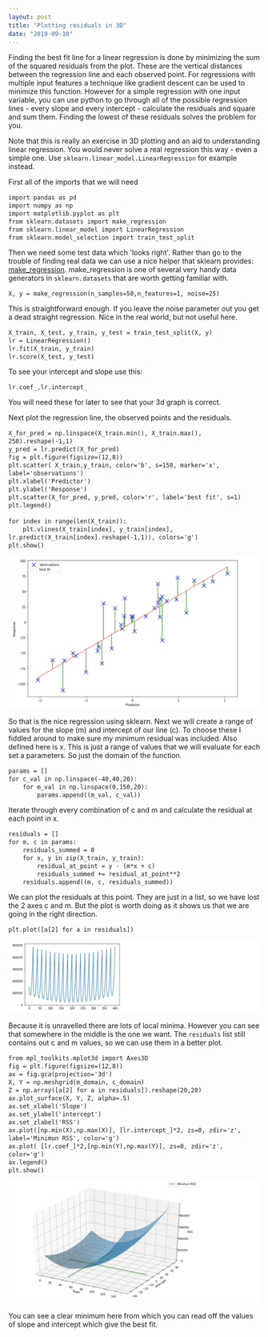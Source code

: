 ```yaml
---
layout: post
title: "Plotting residuals in 3D"
date: "2019-09-10"
---
```

Finding the best fit line for a linear regression is done by minimizing the sum of the squared residuals from the plot. These are the vertical distances between the regression line and each observed point. For regressions with multiple input features a technique like gradient descent can be used to minimize this function. However for a simple regression with one input variable, you can use python to go through all of the possible regression lines - every slope and every intercept - calculate the residuals and square and sum them. Finding the lowest of these residuals solves the problem for you.

Note that this is really an exercise in 3D plotting and an aid to understanding linear regression. You would never solve a real regression this way - even a simple one. Use `sklearn.linear_model.LinearRegression` for example instead.

First all of the imports that we will need

```
import pandas as pd
import numpy as np
import matplotlib.pyplot as plt
from sklearn.datasets import make_regression
from sklearn.linear_model import LinearRegression
from sklearn.model_selection import train_test_split
```

Then we need some test data which 'looks right'. Rather than go to the trouble of finding real data we can use a nice helper that sklearn provides: [make_regression](https://scikit-learn.org/stable/modules/generated/sklearn.datasets.make_regression.html). make_regression is one of several very handy data generators in `sklearn.datasets` that are worth getting familiar with.

```
X, y = make_regression(n_samples=50,n_features=1, noise=25)
```

This is straightforward enough. If you leave the noise parameter out you get a dead straight regression. Nice in the real world, but not useful here.

```
X_train, X_test, y_train, y_test = train_test_split(X, y)
lr = LinearRegression()
lr.fit(X_train, y_train)
lr.score(X_test, y_test)
```

To see your intercept and slope use this:

```
lr.coef_,lr.intercept_
```
You will need these for later to see that your 3d graph is correct.

Next plot the regression line, the observed points and the residuals.

```
X_for_pred = np.linspace(X_train.min(), X_train.max(), 250).reshape(-1,1)
y_pred = lr.predict(X_for_pred)
fig = plt.figure(figsize=(12,8))
plt.scatter( X_train,y_train, color='b', s=150, marker='x', label='observations')
plt.xlabel('Predictor')
plt.ylabel('Response')
plt.scatter(X_for_pred, y_pred, color='r', label='best fit', s=1)
plt.legend()

for index in range(len(X_train)):
    plt.vlines(X_train[index], y_train[index], lr.predict(X_train[index].reshape(-1,1)), colors='g')
plt.show()
```
![Residuals plot](/assets/residuals-plot.png)

So that is the nice regression using sklearn. Next we will create a range of values for the slope (m) and intercept of our line (c). To choose these I fiddled around to make sure my minimum residual was included. Also defined here is x. This is just a range of values that we will evaluate for each set a parameters. So just the domain of the function.

```
params = []
for c_val in np.linspace(-40,40,20):
    for m_val in np.linspace(0,150,20):
        params.append((m_val, c_val))
```

Iterate through every combination of c and m and calculate the residual at each point in x.

```
residuals = []
for m, c in params:
    residuals_summed = 0
    for x, y in zip(X_train, y_train):
        residual_at_point = y - (m*x + c)
        residuals_summed += residual_at_point**2
    residuals.append((m, c, residuals_summed))
```

We can plot the residuals at this point. They are just in a list, so we have lost the 2 axes c and m. But the plot is worth doing as it shows us that we are going in the right direction.

```
plt.plot([a[2] for a in residuals])
```

![Unravelled residuals](/assets/unravelled-residuals.png)

Because it is unravelled there are lots of local minima. However you can see that somewhere in the middle is the one we want. The `residuals` list still contains out c and m values, so we can use them in a better plot.

```
from mpl_toolkits.mplot3d import Axes3D
fig = plt.figure(figsize=(12,8))
ax = fig.gca(projection='3d')
X, Y = np.meshgrid(m_domain, c_domain)
Z = np.array([a[2] for a in residuals]).reshape(20,20)
ax.plot_surface(X, Y, Z, alpha=.5)
ax.set_xlabel('Slope')
ax.set_ylabel('intercept')
ax.set_zlabel('RSS')
ax.plot([np.min(X),np.max(X)], [lr.intercept_]*2, zs=0, zdir='z', label='Minimun RSS', color='g')
ax.plot( [lr.coef_]*2,[np.min(Y),np.max(Y)], zs=0, zdir='z', color='g')
ax.legend()
plt.show()
```
![3d residual plot](/assets/3d-residual-plot.png)

You can see a clear minimum here from which you can read off the values of slope and intercept which give the best fit. 

